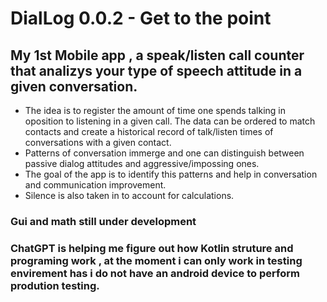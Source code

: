 
# DialLog 0.0.2 - Get to the point 

## My 1st Mobile app , a speak/listen call counter that analizys your type of speech attitude in a given conversation.

- The idea is to register the amount of time one spends talking in oposition to listening in a given call. The data can be ordered to match contacts and create a historical record of talk/listen times of conversations with a given contact.  
- Patterns of conversation immerge and one can distinguish between passive dialog attitudes and aggressive/impossing ones.  
- The goal of the app is to identify this patterns and help in conversation and communication improvement.
- Silence is also taken in to account for calculations.


### Gui and math still under development 
### ChatGPT is helping me figure out how Kotlin struture and programing work , at the moment i can only work in testing envirement has i do not have an android device to perform prodution testing.
